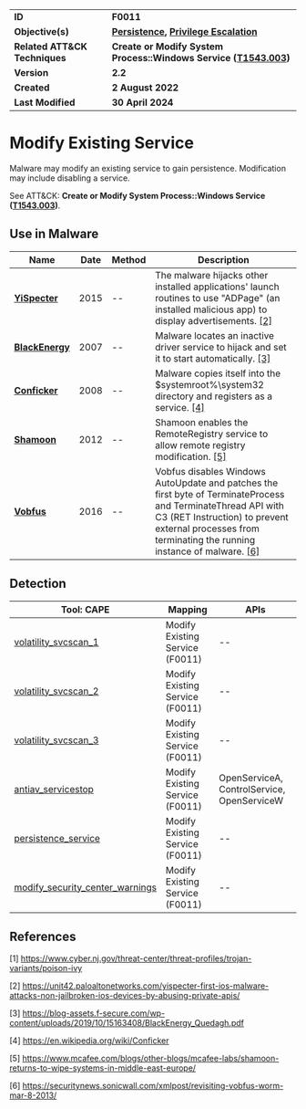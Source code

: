 <table>
<tr>
<td><b>ID</b></td>
<td><b>F0011</b></td>
</tr>
<tr>
<td><b>Objective(s)</b></td>
<td><b><a href="../persistence">Persistence</a>, <a href="../privilege-escalation">Privilege Escalation</a></b></td>
</tr>
<tr>
<td><b>Related ATT&CK Techniques</b></td>
<td><b>Create or Modify System Process::Windows Service (<a href="https://attack.mitre.org/techniques/T1543/003/">T1543.003</a>)</b></td>
</tr>
<tr>
<td><b>Version</b></td>
<td><b>2.2</b></td>
</tr>
<tr>
<td><b>Created</b></td>
<td><b>2 August 2022</b></td>
</tr>
<tr>
<td><b>Last Modified</b></td>
<td><b>30 April 2024</b></td>
</tr>
</table>


# Modify Existing Service

Malware may modify an existing service to gain persistence. Modification may include disabling a service.

See ATT&CK: **Create or Modify System Process::Windows Service ([T1543.003](https://attack.mitre.org/techniques/T1543/003/))**.

## Use in Malware

|Name|Date|Method|Description|
|---|---|---|---|
|[**YiSpecter**](../xample-malware/yispecter.md)|2015|--|The malware hijacks other installed applications' launch routines to use "ADPage" (an installed malicious app) to display advertisements. [[2]](#2)|
|[**BlackEnergy**](../xample-malware/blackenergy.md)|2007|--|Malware locates an inactive driver service to hijack and set it to start automatically. [[3]](#3)|
|[**Conficker**](../xample-malware/conficker.md)|2008|--|Malware copies itself into the $systemroot%\system32 directory and registers as a service. [[4]](#4)|
|[**Shamoon**](../xample-malware/shamoon.md)|2012|--|Shamoon enables the RemoteRegistry service to allow remote registry modification. [[5]](#5)|
|[**Vobfus**](../xample-malware/vobfus.md)|2016|--|Vobfus disables Windows AutoUpdate and patches the first byte of TerminateProcess and TerminateThread API with C3 (RET Instruction) to prevent external processes from terminating the running instance of malware. [[6]](#6)|

## Detection

|Tool: CAPE|Mapping|APIs|
|---|---|---|
|[volatility_svcscan_1](https://github.com/CAPESandbox/community/tree/master/modules/signatures/all/volatility_sig.py)|Modify Existing Service (F0011)|--|
|[volatility_svcscan_2](https://github.com/CAPESandbox/community/tree/master/modules/signatures/all/volatility_sig.py)|Modify Existing Service (F0011)|--|
|[volatility_svcscan_3](https://github.com/CAPESandbox/community/tree/master/modules/signatures/all/volatility_sig.py)|Modify Existing Service (F0011)|--|
|[antiav_servicestop](https://github.com/CAPESandbox/community/tree/master/modules/signatures/windows/antiav_servicestop.py)|Modify Existing Service (F0011)|OpenServiceA, ControlService, OpenServiceW|
|[persistence_service](https://github.com/CAPESandbox/community/tree/master/modules/signatures/windows/persistence_service.py)|Modify Existing Service (F0011)|--|
|[modify_security_center_warnings](https://github.com/CAPESandbox/community/tree/master/modules/signatures/windows/modify_security_center_warnings.py)|Modify Existing Service (F0011)|--|

## References

<a name="1">[1]</a> https://www.cyber.nj.gov/threat-center/threat-profiles/trojan-variants/poison-ivy

<a name="2">[2]</a> https://unit42.paloaltonetworks.com/yispecter-first-ios-malware-attacks-non-jailbroken-ios-devices-by-abusing-private-apis/

<a name="3">[3]</a> https://blog-assets.f-secure.com/wp-content/uploads/2019/10/15163408/BlackEnergy_Quedagh.pdf

<a name="4">[4]</a> https://en.wikipedia.org/wiki/Conficker

<a name="5">[5]</a> https://www.mcafee.com/blogs/other-blogs/mcafee-labs/shamoon-returns-to-wipe-systems-in-middle-east-europe/

<a name="6">[6]</a> https://securitynews.sonicwall.com/xmlpost/revisiting-vobfus-worm-mar-8-2013/